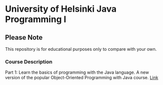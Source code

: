 # University of Helsinki Java Programming I
## Please Note
This repository is for educational purposes only to compare with your own.
### Course Description
Part 1: Learn the basics of programming with the Java language. A new version of the popular Object-Oriented Programming with Java course.
[Link](https://java-programming.mooc.fi/)

